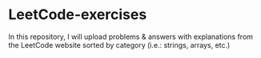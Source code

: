 # LeetCode-exercises
In this repository, I will upload problems &amp; answers with explanations from the LeetCode website sorted by category (i.e.: strings, arrays, etc.)  
